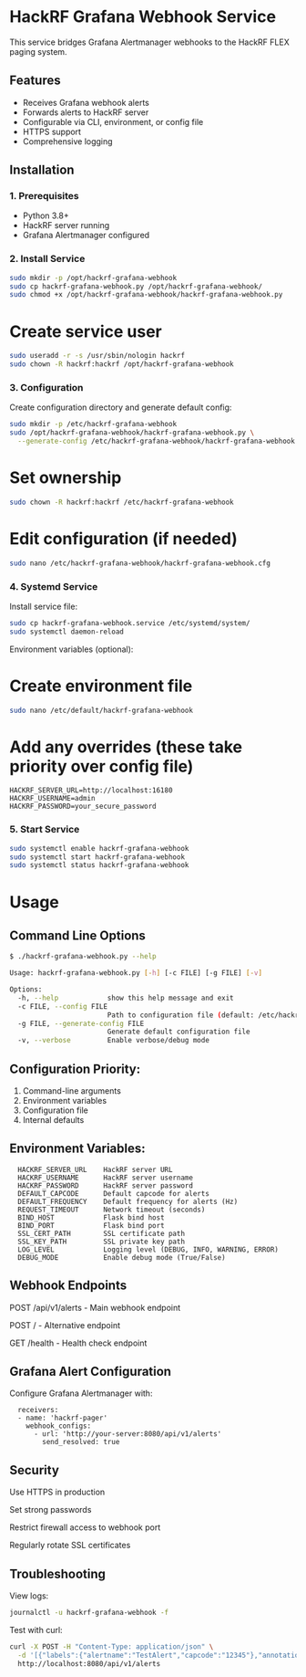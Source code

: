 # HackRF Grafana Webhook Service

This service bridges Grafana Alertmanager webhooks to the HackRF FLEX paging system.

## Features
- Receives Grafana webhook alerts
- Forwards alerts to HackRF server
- Configurable via CLI, environment, or config file
- HTTPS support
- Comprehensive logging

## Installation

### 1. Prerequisites
- Python 3.8+
- HackRF server running
- Grafana Alertmanager configured

### 2. Install Service
```bash
sudo mkdir -p /opt/hackrf-grafana-webhook
sudo cp hackrf-grafana-webhook.py /opt/hackrf-grafana-webhook/
sudo chmod +x /opt/hackrf-grafana-webhook/hackrf-grafana-webhook.py
```

# Create service user
```bash
sudo useradd -r -s /usr/sbin/nologin hackrf
sudo chown -R hackrf:hackrf /opt/hackrf-grafana-webhook
```

### 3. Configuration
Create configuration directory and generate default config:
```bash
sudo mkdir -p /etc/hackrf-grafana-webhook
sudo /opt/hackrf-grafana-webhook/hackrf-grafana-webhook.py \
  --generate-config /etc/hackrf-grafana-webhook/hackrf-grafana-webhook.cfg
```

# Set ownership
```bash
sudo chown -R hackrf:hackrf /etc/hackrf-grafana-webhook
```

# Edit configuration (if needed)
```bash
sudo nano /etc/hackrf-grafana-webhook/hackrf-grafana-webhook.cfg
```

### 4. Systemd Service
Install service file:
```bash
sudo cp hackrf-grafana-webhook.service /etc/systemd/system/
sudo systemctl daemon-reload
```

Environment variables (optional):

# Create environment file
```bash
sudo nano /etc/default/hackrf-grafana-webhook
```
# Add any overrides (these take priority over config file)
```
HACKRF_SERVER_URL=http://localhost:16180
HACKRF_USERNAME=admin
HACKRF_PASSWORD=your_secure_password
```

### 5. Start Service
```bash
sudo systemctl enable hackrf-grafana-webhook
sudo systemctl start hackrf-grafana-webhook
sudo systemctl status hackrf-grafana-webhook
```

# Usage
## Command Line Options
```bash
$ ./hackrf-grafana-webhook.py --help

Usage: hackrf-grafana-webhook.py [-h] [-c FILE] [-g FILE] [-v]

Options:
  -h, --help            show this help message and exit
  -c FILE, --config FILE
                        Path to configuration file (default: /etc/hackrf-grafana-webhook/hackrf-grafana-webhook.cfg)
  -g FILE, --generate-config FILE
                        Generate default configuration file
  -v, --verbose         Enable verbose/debug mode
```

## Configuration Priority:
  1. Command-line arguments
  2. Environment variables
  3. Configuration file
  4. Internal defaults

## Environment Variables:
```
  HACKRF_SERVER_URL    HackRF server URL
  HACKRF_USERNAME      HackRF server username
  HACKRF_PASSWORD      HackRF server password
  DEFAULT_CAPCODE      Default capcode for alerts
  DEFAULT_FREQUENCY    Default frequency for alerts (Hz)
  REQUEST_TIMEOUT      Network timeout (seconds)
  BIND_HOST            Flask bind host
  BIND_PORT            Flask bind port
  SSL_CERT_PATH        SSL certificate path
  SSL_KEY_PATH         SSL private key path
  LOG_LEVEL            Logging level (DEBUG, INFO, WARNING, ERROR)
  DEBUG_MODE           Enable debug mode (True/False)
```

## Webhook Endpoints
  POST /api/v1/alerts - Main webhook endpoint

  POST / - Alternative endpoint

  GET /health - Health check endpoint

## Grafana Alert Configuration
Configure Grafana Alertmanager with:
```
  receivers:
  - name: 'hackrf-pager'
    webhook_configs:
      - url: 'http://your-server:8080/api/v1/alerts'
        send_resolved: true
```
## Security
  Use HTTPS in production

  Set strong passwords

  Restrict firewall access to webhook port

  Regularly rotate SSL certificates

## Troubleshooting
View logs:
```bash
journalctl -u hackrf-grafana-webhook -f
```

Test with curl:
```bash
curl -X POST -H "Content-Type: application/json" \
  -d '[{"labels":{"alertname":"TestAlert","capcode":"12345"},"annotations":{"summary":"Test message"}}]' \
  http://localhost:8080/api/v1/alerts
```
